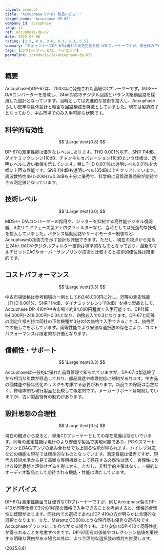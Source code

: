 ```yaml
---
layout: product
title: "Accuphase DP-67 製品レビュー"
target_name: "Accuphase DP-67"
company_id: accuphase
lang: ja
ref: accuphase-dp-67
date: 2025-08-08
rating: [2.5, 0.8, 0.6, 0.3, 0.3, 0.5]
summary: "アキュフェーズDP-67は優れた測定性能を持つCDプレーヤーですが、同仕様の下位機種との価格差により限定的なコストパフォーマンス評価となります。"
tags: [CDプレーヤー, DAC, ハイエンド]
permalink: /products/ja/accuphase-dp-67/
---
```

## 概要

AccuphaseのDP-67は、2003年に発売された高級CDプレーヤーです。MDS++ D/Aコンバーターを搭載し、24bit対応のデジタル回路とバランス駆動回路を採用した設計となっています。当時としては先進的な技術を投入し、Accuphaseらしい堅牢な筐体設計と精密な回路構成を特徴としていました。現在は製造終了となっており、中古市場でのみ入手可能な状態です。

## 科学的有効性

$$ \Large \text{0.8} $$

DP-67の測定性能は優秀なレベルにあります。THD 0.001%以下、SNR 114dB、ダイナミックレンジ110dB、チャンネルセパレーション110dBという仕様は、透明レベルに近い数値を示しています。特にTHD 0.001%は透明レベル0.01%を大幅に上回る性能です。SNR 114dBも透明レベル105dB以上をクリアしています。周波数特性4Hz-20kHz±0.3dBも十分に優秀で、科学的に音質改善効果が期待できる測定値となっています。

## 技術レベル

$$ \Large \text{0.6} $$

MDS++ D/Aコンバーターの採用や、ジッターを抑制する高性能デジタル復調器、3次リニアフェーズ型アナログフィルターなど、当時としては先進的な技術を投入していました。バランス駆動回路やサーボモーター制御など、Accuphaseの技術力を示す設計も評価できます。ただし、現在の視点から見ると24bit DACやデジタルフィルター技術は標準的なものとなっており、最新のマルチビットDACやオーバーサンプリング技術と比較すると技術的優位性は限定的です。

## コストパフォーマンス

$$ \Large \text{0.3} $$

中古市場価格は参考相場の一例として約248,000円に対し、同等の測定性能（THD 0.001%、SNR 114dB、ダイナミックレンジ110dB）を持つ製品として、Accuphase DP-410が中古市場で約84,000円程度で入手可能です。CP計算：84,000円÷248,000円=0.34となり、四捨五入で0.3となります。DP-67と同等の測定仕様を持つ同社の下位機種が3分の1の価格で入手できることは、価格面での厳しさを示しています。同等性能でより安価な選択肢の存在により、コストパフォーマンスは限定的な評価となります。

## 信頼性・サポート

$$ \Large \text{0.3} $$

Accuphaseは一般的に優れた品質管理で知られていますが、DP-67は製造終了から相当な年数が経過しており、部品調達や修理対応に制約があります。中古品の個体差や経年劣化のリスクも考慮する必要があります。新品での保証は当然なく、修理体制も現行製品と比較して限定的です。メーカーサポートは継続していますが、古い製品特有の制約があります。

## 設計思想の合理性

$$ \Large \text{0.5} $$

現在の観点から見ると、専用CDプレーヤーとしての存在意義は揺らいでいます。同等の測定性能は現行のより安価な製品で実現可能であり、PCやスマートフォンとDAC/アンプの組み合わせでも上回る性能が得られます。ハイレゾ対応などの機能も現在では標準的なものとなっています。測定性能は優秀ですが、現代の技術水準から見て高額な専用機器として存在する必然性は低く、合理性に欠ける設計思想と評価せざるを得ません。ただし、非科学的主張はなく、一般的にオーディオ製品として期待される機能・性能は満たしています。

## アドバイス

DP-67は測定性能面では優秀なCDプレーヤーですが、同じAccuphase製のDP-410が同等仕様で3分の1程度の価格で入手できることを考慮すると、価格的合理性に疑問があります。同社内での選択であればDP-410の方が明らかに合理的な選択となります。また、Marantz CD60のような現行品も優秀な選択肢です。Accuphaseブランドにこだわりがある場合でも、より安価なDP-410で同等性能が得られることを考慮すべきです。DP-67固有の価値やコレクション価値を重視する明確な理由がある場合以外は、より合理的な選択肢の検討を推奨します。

(2025.8.8)

